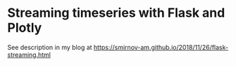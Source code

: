 # Streaming timeseries with Flask and Plotly

See description in my blog at https://smirnov-am.github.io/2018/11/26/flask-streaming.html
